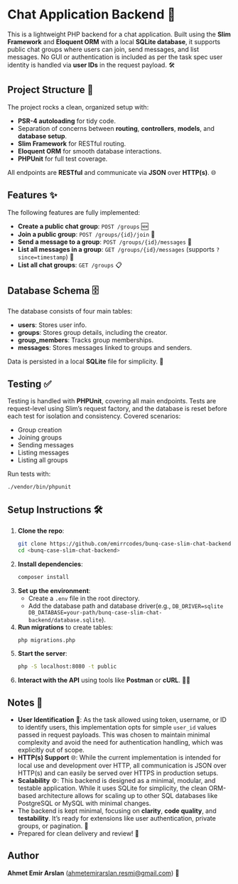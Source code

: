 # Chat Application Backend 🚀

This is a lightweight PHP backend for a chat application. Built using the **Slim Framework** and **Eloquent ORM** with a local **SQLite database**, it supports public chat groups where users can join, send messages, and list messages. No GUI or authentication is included as per the task spec user identity is handled via **user IDs** in the request payload. 🛠️

## Project Structure 📂
The project rocks a clean, organized setup with:
- **PSR-4 autoloading** for tidy code.
- Separation of concerns between **routing**, **controllers**, **models**, and **database setup**.
- **Slim Framework** for RESTful routing.
- **Eloquent ORM** for smooth database interactions.
- **PHPUnit** for full test coverage.

All endpoints are **RESTful** and communicate via **JSON** over **HTTP(s)**. 🌐

## Features ✨
The following features are fully implemented:
- **Create a public chat group**: `POST /groups` 🆕
- **Join a public group**: `POST /groups/{id}/join` 🤝
- **Send a message to a group**: `POST /groups/{id}/messages` 💬
- **List all messages in a group**: `GET /groups/{id}/messages` (supports `?since=timestamp`) 📜
- **List all chat groups**: `GET /groups` 📋

## Database Schema 🗄️
The database consists of four main tables:
- **users**: Stores user info.
- **groups**: Stores group details, including the creator.
- **group_members**: Tracks group memberships.
- **messages**: Stores messages linked to groups and senders.

Data is persisted in a local **SQLite** file for simplicity. 💾

## Testing ✅
Testing is handled with **PHPUnit**, covering all main endpoints. Tests are request-level using Slim’s request factory, and the database is reset before each test for isolation and consistency. Covered scenarios:
- Group creation
- Joining groups
- Sending messages
- Listing messages
- Listing all groups

Run tests with:
```bash
./vendor/bin/phpunit
```

## Setup Instructions 🛠️
1. **Clone the repo**:
   ```bash
   git clone https://github.com/emirrcodes/bunq-case-slim-chat-backend.git
   cd <bunq-case-slim-chat-backend>
   ```
2. **Install dependencies**:
   ```bash
   composer install
   ```
3. **Set up the environment**:
   - Create a `.env` file in the root directory.
   - Add the database path and database driver(e.g., 
   `DB_DRIVER=sqlite
    DB_DATABASE=your-path/bunq-case-slim-chat-backend/database.sqlite`).
4. **Run migrations** to create tables:
   ```bash
   php migrations.php
   ```
5. **Start the server**:
   ```bash
   php -S localhost:8080 -t public
   ```
6. **Interact with the API** using tools like **Postman** or **cURL**. 🧑‍💻

## Notes 📝
- **User Identification** 🔐: As the task allowed using token, username, or ID to identify users, this implementation opts for simple `user_id` values passed in request payloads. This was chosen to maintain minimal complexity and avoid the need for authentication handling, which was explicitly out of scope.
- **HTTP(s) Support** 🌐: While the current implementation is intended for local use and development over HTTP, all communication is JSON over HTTP(s) and can easily be served over HTTPS in production setups.
- **Scalability** ⚙️: This backend is designed as a minimal, modular, and testable application. While it uses SQLite for simplicity, the clean ORM-based architecture allows for scaling up to other SQL databases like PostgreSQL or MySQL with minimal changes.
- The backend is kept minimal, focusing on **clarity**, **code quality**, and **testability**. It’s ready for extensions like user authentication, private groups, or pagination. 🚀
- Prepared for clean delivery and review! 🎯

## Author
**Ahmet Emir Arslan** ([ahmetemirarslan.resmi@gmail.com](mailto:ahmetemirarslan.resmi@gmail.com)) 📧
